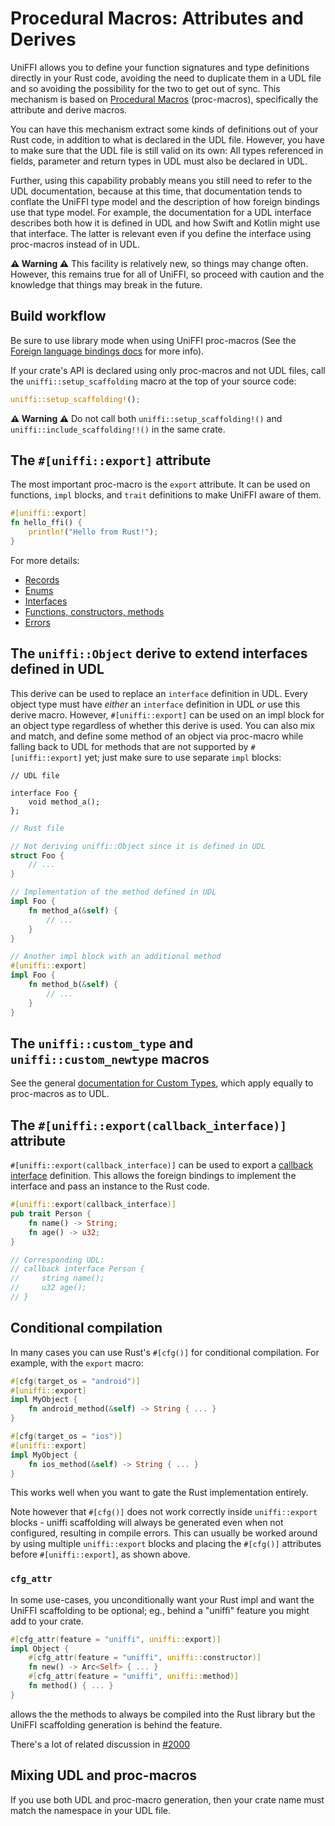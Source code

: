 # Procedural Macros: Attributes and Derives

UniFFI allows you to define your function signatures and type definitions directly in your Rust
code, avoiding the need to duplicate them in a UDL file and so avoiding the possibility for the two to get out of sync.
This  mechanism is based on [Procedural Macros][] (proc-macros), specifically the attribute and derive macros.

You can have this mechanism extract some kinds of definitions out of your Rust code,
in addition to what is declared in the UDL file. However, you have to make sure
that the UDL file is still valid on its own: All types referenced in fields, parameter and return
types in UDL must also be declared in UDL.

Further, using this capability probably means you still need to refer to the UDL documentation,
because at this time, that documentation tends to conflate the UniFFI type model and the
description of how foreign bindings use that type model. For example, the documentation for
a UDL interface describes both how it is defined in UDL and how Swift and Kotlin might use
that interface. The latter is relevant even if you define the interface using proc-macros
instead of in UDL.

[Procedural Macros]: https://doc.rust-lang.org/reference/procedural-macros.html

**⚠ Warning ⚠** This facility is relatively new, so things may change often. However, this remains
true for all of UniFFI, so proceed with caution and the knowledge that things may break in the future.

## Build workflow

Be sure to use library mode when using UniFFI proc-macros (See the [Foreign language bindings docs](../tutorial/foreign_language_bindings.md) for more info).

If your crate's API is declared using only proc-macros and not UDL files, call the `uniffi::setup_scaffolding` macro at the top of your source code:

```rust
uniffi::setup_scaffolding!();
```

**⚠ Warning ⚠** Do not call both `uniffi::setup_scaffolding!()` and `uniffi::include_scaffolding!!()` in the same crate.

## The `#[uniffi::export]` attribute

The most important proc-macro is the `export` attribute. It can be used on functions, `impl`
blocks, and `trait` definitions to make UniFFI aware of them.

```rust
#[uniffi::export]
fn hello_ffi() {
    println!("Hello from Rust!");
}
```

For more details:

* [Records](./records.md)
* [Enums](./enumerations.md)
* [Interfaces](./interfaces.md)
* [Functions, constructors, methods](./functions.md)
* [Errors](./errors.md)

## The `uniffi::Object` derive to extend interfaces defined in UDL

This derive can be used to replace an `interface` definition in UDL. Every object type must have
*either* an `interface` definition in UDL *or* use this derive macro. However, `#[uniffi::export]`
can be used on an impl block for an object type regardless of whether this derive is used. You can
also mix and match, and define some method of an object via proc-macro while falling back to UDL
for methods that are not supported by `#[uniffi::export]` yet; just make sure to use separate
`impl` blocks:

```idl
// UDL file

interface Foo {
    void method_a();
};
```

```rust
// Rust file

// Not deriving uniffi::Object since it is defined in UDL
struct Foo {
    // ...
}

// Implementation of the method defined in UDL
impl Foo {
    fn method_a(&self) {
        // ...
    }
}

// Another impl block with an additional method
#[uniffi::export]
impl Foo {
    fn method_b(&self) {
        // ...
    }
}
```

## The `uniffi::custom_type` and `uniffi::custom_newtype` macros

See the general [documentation for Custom Types](../types/custom_types.md), which apply equally to proc-macros as to UDL.


## The `#[uniffi::export(callback_interface)]` attribute

`#[uniffi::export(callback_interface)]` can be used to export a [callback interface](../types/callback_interfaces.md) definition.
This allows the foreign bindings to implement the interface and pass an instance to the Rust code.

```rust
#[uniffi::export(callback_interface)]
pub trait Person {
    fn name() -> String;
    fn age() -> u32;
}

// Corresponding UDL:
// callback interface Person {
//     string name();
//     u32 age();
// }
```

## Conditional compilation

In many cases you can use Rust's `#[cfg()]` for conditional compilation.
For example, with the `export` macro:

```rust
#[cfg(target_os = "android")]
#[uniffi::export]
impl MyObject {
    fn android_method(&self) -> String { ... }
}

#[cfg(target_os = "ios")]
#[uniffi::export]
impl MyObject {
    fn ios_method(&self) -> String { ... }
}
```

This works well when you want to gate the Rust implementation entirely.

Note however that `#[cfg()]` does not work correctly inside `uniffi::export` blocks -
uniffi scaffolding will always be generated even when not configured, resulting in compile errors.
This can usually be worked around by using multiple `uniffi::export` blocks and placing the `#[cfg()]` attributes before `#[uniffi::export]`, as shown above.

### `cfg_attr`

In some use-cases, you unconditionally want your Rust impl and want the UniFFI scaffolding to be optional;
eg., behind a "uniffi" feature you might add to your crate.

```rust
#[cfg_attr(feature = "uniffi", uniffi::export)]
impl Object {
    #[cfg_attr(feature = "uniffi", uniffi::constructor)]
    fn new() -> Arc<Self> { ... }
    #[cfg_attr(feature = "uniffi", uniffi::method)]
    fn method() { ... }
}
```
allows the the methods to always be compiled into the Rust library but the UniFFI scaffolding generation
is behind the feature.

There's a lot of related discussion in [#2000](https://github.com/mozilla/uniffi-rs/issues/2000)

## Mixing UDL and proc-macros

If you use both UDL and proc-macro generation, then your crate name must match the namespace in your
UDL file.
